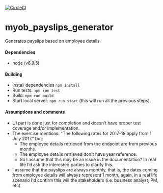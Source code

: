 [![CircleCI](https://circleci.com/gh/nahueld/myob_payslips_generator/tree/master.svg?style=svg&circle-token=f0026905801966a9e15fe4be88cc83eb37fdbc04)](https://circleci.com/gh/nahueld/myob_payslips_generator/tree/master)

# myob_payslips_generator
Generates payslips based on employee details

#### Dependencies
- node (v6.9.5)

#### Building
- Install dependencies ``npm install``
- Run tests: ``npm run test``
- Build: ``npm run build``
- Start local server: ``npm run start`` (this will run all the previous steps).

#### Assumptions and comments
- UI part is done just for completion and doesn't have proper test coverage and/or implementation.
- The exercise mentions: "The following rates for 2017-18 apply from 1 July 2017." but:
  - The employee details retrieved from the endpoint are from previous months.
  - The employee details retrieved don't have year reference.
  - So I assume that this may be an issue in the documentation? In real life I'd ask
  the interested parties to clarify this.
- I assume that the payslips are always monthly, that is, the dates coming from
employee details will always represent 1 month, again, in a real life scenario
I'd confirm this will the stakeholders (i.e: business analyst, PM, etc).
